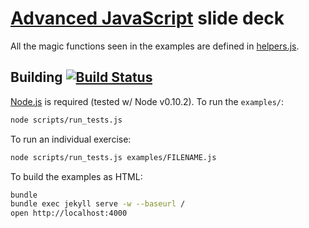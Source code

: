 # [Advanced JavaScript](https://github.com/advanced-js/syllabus) slide deck

All the magic functions seen in the examples are defined in [helpers.js](assets/helpers.js).

## Building [![Build Status](https://travis-ci.org/advanced-js/deck.svg?branch=master)](https://travis-ci.org/advanced-js/deck)

[Node.js](http://nodejs.org) is required (tested w/ Node v0.10.2).  To run the `examples/`:

```bash
node scripts/run_tests.js
```

To run an individual exercise:

```bash
node scripts/run_tests.js examples/FILENAME.js
```

To build the examples as HTML:

```bash
bundle
bundle exec jekyll serve -w --baseurl /
open http://localhost:4000
```
